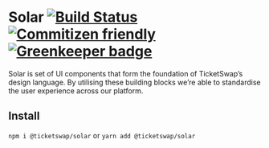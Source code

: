 # Solar [![Build Status](https://travis-ci.org/TicketSwap/solar.svg?branch=master)](https://travis-ci.org/TicketSwap/solar) [![Commitizen friendly](https://img.shields.io/badge/commitizen-friendly-brightgreen.svg)](http://commitizen.github.io/cz-cli/) [![Greenkeeper badge](https://badges.greenkeeper.io/TicketSwap/solar.svg)](https://greenkeeper.io/)

Solar is set of UI components that form the foundation of TicketSwap’s design language. By utilising these building blocks we’re able to standardise the user experience across our platform.

## Install

`npm i @ticketswap/solar` or `yarn add @ticketswap/solar`
